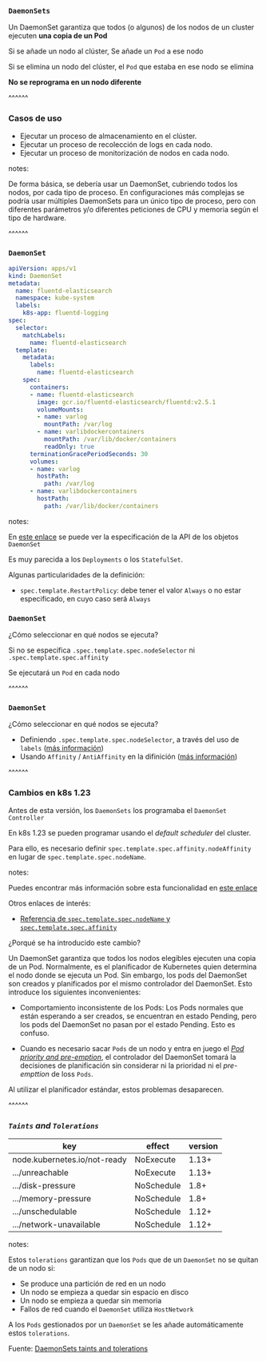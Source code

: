 ### `DaemonSets`

Un DaemonSet garantiza que todos (o algunos) de los nodos de un cluster ejecuten 
**una copia de un Pod**

Si se añade un nodo al clúster, Se añade un `Pod` a ese nodo

Si se elimina un nodo del clúster, el `Pod` que estaba en ese nodo se elimina

**No se reprograma en un nodo diferente**

^^^^^^

### Casos de uso

* Ejecutar un proceso de almacenamiento en el clúster.
* Ejecutar un proceso de recolección de logs en cada nodo.
* Ejecutar un proceso de monitorización de nodos en cada nodo.

notes:

De forma básica, se debería usar un DaemonSet, cubriendo todos los nodos, por cada tipo de proceso. En configuraciones más complejas se podría usar múltiples DaemonSets para un único tipo de proceso, pero con diferentes parámetros y/o diferentes peticiones de CPU y memoria según el tipo de hardware.

^^^^^^

### `DaemonSet` 

```yaml [2]
apiVersion: apps/v1
kind: DaemonSet
metadata:
  name: fluentd-elasticsearch
  namespace: kube-system
  labels:
    k8s-app: fluentd-logging
spec:
  selector:
    matchLabels:
      name: fluentd-elasticsearch
  template:
    metadata:
      labels:
        name: fluentd-elasticsearch
    spec:
      containers:
      - name: fluentd-elasticsearch
        image: gcr.io/fluentd-elasticsearch/fluentd:v2.5.1
        volumeMounts:
        - name: varlog
          mountPath: /var/log
        - name: varlibdockercontainers
          mountPath: /var/lib/docker/containers
          readOnly: true
      terminationGracePeriodSeconds: 30
      volumes:
      - name: varlog
        hostPath:
          path: /var/log
      - name: varlibdockercontainers
        hostPath:
          path: /var/lib/docker/containers
```

notes:

En [este enlace](https://kubernetes.io/docs/reference/kubernetes-api/workload-resources/daemon-set-v1/) se puede ver la especificación de la API de los objetos 
`DaemonSet`

Es muy parecida a los `Deployments` o los `StatefulSet`.

Algunas particularidades de la definición:
* `spec.template.RestartPolicy`: debe tener el valor `Always` o no estar especificado,
  en cuyo caso será `Always`


### `DaemonSet`

¿Cómo seleccionar en qué nodos se ejecuta?

Si no se especifica `.spec.template.spec.nodeSelector` ni `.spec.template.spec.affinity`

Se ejecutará un `Pod` en cada nodo

^^^^^^

### `DaemonSet`

¿Cómo seleccionar en qué nodos se ejecuta?

* Definiendo `.spec.template.spec.nodeSelector`, a través del uso de `labels` 
  ([más información](https://kubernetes.io/docs/concepts/scheduling-eviction/assign-pod-node/))
* Usando `Affinity` / `AntiAffinity` en la difinición ([más información](https://kubernetes.io/docs/concepts/scheduling-eviction/assign-pod-node/#affinity-and-anti-affinity))


^^^^^^

### Cambios en k8s 1.23

Antes de esta versión, los `DaemonSets` los programaba el `DaemonSet Controller`

En k8s 1.23 se pueden programar usando el _default scheduler_ del cluster.

Para ello, es necesario definir `spec.template.spec.affinity.nodeAffinity` en lugar
de `spec.template.spec.nodeName`.

notes:

Puedes encontrar más información sobre esta funcionalidad en [este enlace](https://kubernetes.io/docs/concepts/workloads/controllers/daemonset/#scheduled-by-default-scheduler)

Otros enlaces de interés:
* [Referencia de `spec.template.spec.nodeName` y `spec.template.spec.affinity`](https://kubernetes.io/docs/reference/kubernetes-api/workload-resources/pod-v1/#scheduling)


¿Porqué se ha introducido este cambio?

Un DaemonSet garantiza que todos los nodos elegibles ejecuten una copia de un Pod. Normalmente, es el planificador de Kubernetes quien determina el nodo donde se ejecuta un Pod. Sin embargo, los pods del DaemonSet son creados y planificados por el mismo controlador del DaemonSet. Esto introduce los siguientes inconvenientes:

* Comportamiento inconsistente de los Pods: Los Pods normales que están esperando 
  a ser creados, se encuentran en estado Pending, pero los pods del DaemonSet no 
pasan por el estado Pending. Esto es confuso.

* Cuando es necesario sacar `Pods` de un nodo y entra en juego 
  el [_Pod priority and pre-emption_](https://kubernetes.io/docs/concepts/scheduling-eviction/pod-priority-preemption/), 
  el controlador del DaemonSet tomará la decisiones de planificación sin considerar 
  ni la prioridad ni el _pre-empttion_ de loss `Pods`.

Al utilizar el planificador estándar, estos problemas desaparecen.

^^^^^^

### _`Taints` and `Tolerations`_

| key | effect | version |
| --- | ------ | ------- |
| node.kubernetes.io/not-ready | NoExecute | 1.13+ | 
| .../unreachable | NoExecute | 1.13+ |
| .../disk-pressure | NoSchedule | 1.8+ |
| .../memory-pressure | NoSchedule | 1.8+ |
| .../unschedulable | NoSchedule | 1.12+ |
| .../network-unavailable | NoSchedule | 1.12+ |

notes:

Estos `tolerations` garantizan que los `Pods` que de un `DaemonSet` no se
quitan de un nodo si:
* Se produce una partición de red en un nodo
* Un nodo se empieza a quedar sin espacio en disco
* Un nodo se empieza a quedar sin memoria
* Fallos de red cuando el `DaemonSet` utiliza `HostNetwork`


A los `Pods` gestionados por un `DaemonSet` se les añade automáticamente estos
`tolerations`.

Fuente: [DaemonSets taints and tolerations](https://kubernetes.io/docs/concepts/workloads/controllers/daemonset/#taints-and-tolerations)
